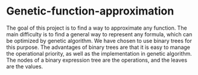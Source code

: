 # Genetic-function-approximation

The goal of this project is to find a way to approximate any function. 
The main difficulty is to find a general way to represent any formula, which can be optimized by genetic algorithm.
We have chosen to use binary trees for this purpose. 
The advantages of binary trees are that it is easy to manage the operational priority, as well as the implementation in genetic algorithm.
The nodes of a binary expression tree are the operations, and the leaves are the values.

